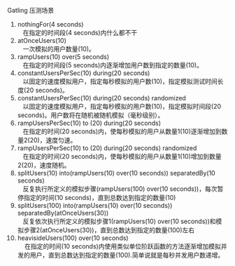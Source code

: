Gatling 压测场景
1. nothingFor(4 seconds)\
   在指定的时间段(4 seconds)内什么都不干
2. atOnceUsers(10)\
   一次模拟的用户数量(10)。
3. rampUsers(10) over(5 seconds)\
   在指定的时间段(5 seconds)内逐渐增加用户数到指定的数量(10)。
4. constantUsersPerSec(10) during(20 seconds)\
   以固定的速度模拟用户，指定每秒模拟的用户数(10)，指定模拟测试时间长度(20 seconds)。
5. constantUsersPerSec(10) during(20 seconds) randomized\
   以固定的速度模拟用户，指定每秒模拟的用户数(10)，指定模拟时间段(20 seconds)。用户数将在随机被随机模拟（毫秒级别）。
6. rampUsersPerSec(10) to (20) during(20 seconds)\
   在指定的时间(20 seconds)内，使每秒模拟的用户从数量1(10)逐渐增加到数量2(20)，速度匀速。
7. rampUsersPerSec(10) to (20) during(20 seconds) randomized\
   在指定的时间(20 seconds)内，使每秒模拟的用户从数量1(10)增加到数量2(20)，速度随机。
8. splitUsers(10) into(rampUsers(10) over(10 seconds)) separatedBy(10 seconds) \
   反复执行所定义的模拟步骤(rampUsers(100) over(10 seconds))，每次暂停指定的时间(10 seconds)，直到总数达到指定的数量(10)
9. splitUsers(100) into(rampUsers(10) over(10 seconds)) separatedBy(atOnceUsers(30))\
   反复依次执行所定义的模拟步骤1(rampUsers(10) over(10 seconds))和模拟步骤2(atOnceUsers(30))，直到总数达到指定的数量(100)左右
10. heavisideUsers(100) over(10 seconds)\
    在指定的时间(10 seconds)内使用类似单位阶跃函数的方法逐渐增加模拟并发的用户，直到总数达到指定的数量(100).简单说就是每秒并发用户数递增。